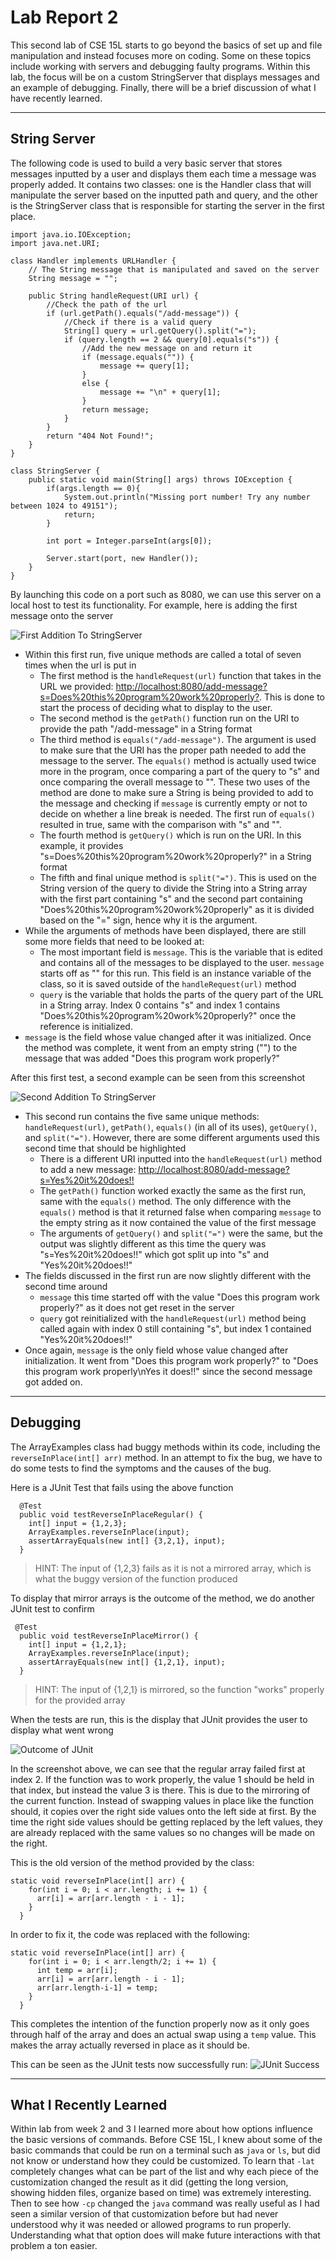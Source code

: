 # Lab Report 2

This second lab of CSE 15L starts to go beyond the basics of set up and file manipulation and instead focuses more on coding. Some on these topics include working with 
servers and debugging faulty programs. Within this lab, the focus will be on a custom StringServer that displays messages and an example of debugging. Finally, there will
be a brief discussion of what I have recently learned.

---

## String Server

The following code is used to build a very basic server that stores messages inputted by a user and displays them each time a message was properly added. It contains
two classes: one is the Handler class that will manipulate the server based on the inputted path and query, and the other is the StringServer class that is responsible
for starting the server in the first place.

```
import java.io.IOException;
import java.net.URI;

class Handler implements URLHandler {
    // The String message that is manipulated and saved on the server
    String message = "";

    public String handleRequest(URI url) {
        //Check the path of the url
        if (url.getPath().equals("/add-message")) {
            //Check if there is a valid query
            String[] query = url.getQuery().split("=");
            if (query.length == 2 && query[0].equals("s")) {
                //Add the new message on and return it
                if (message.equals("")) {
                    message += query[1];
                }
                else {
                    message += "\n" + query[1];
                }
                return message;
            }
        }
        return "404 Not Found!";
    }
}

class StringServer {
    public static void main(String[] args) throws IOException {
        if(args.length == 0){
            System.out.println("Missing port number! Try any number between 1024 to 49151");
            return;
        }

        int port = Integer.parseInt(args[0]);

        Server.start(port, new Handler());
    }
}
```

By launching this code on a port such as 8080, we can use this server on a local host to test its functionality. For example, here is adding the first message onto the
server

![First Addition To StringServer](First%20Test%20of%20StringServer.png)

* Within this first run, five unique methods are called a total of seven times when the url is put in
    * The first method is the `handleRequest(url)` function that takes in the URL we provided: 
    [http://localhost:8080/add-message?s=Does%20this%20program%20work%20properly?](http://localhost:8080/add-message?s=Does%20this%20program%20work%20properly?). This 
    is done to start the process of deciding what to display to the user.
    * The second method is the `getPath()` function run on the URI to provide the path "/add-message" in a String format
    * The third method is `equals("/add-message")`. The argument is used to make sure that the URI has the proper path needed to add the message to the server. The
    `equals()` method is actually used twice more in the program, once comparing a part of the query to "s" and once comparing the overall message to "". These two 
    uses of the method are done to make sure a String is being provided to add to the message and checking if `message` is currently empty or not to decide on whether 
    a line break is needed. The first run of `equals()` resulted in true, same with the comparison with "s" and "".
    * The fourth method is `getQuery()` which is run on the URI. In this example, it provides "s=Does%20this%20program%20work%20properly?" in a String format
    * The fifth and final unique method is `split("=")`. This is used on the String version of the query to divide the String into a String array with the first part 
    containing "s" and the second part containing "Does%20this%20program%20work%20properly" as it is divided based on the "=" sign, hence why it is the argument.
* While the arguments of methods have been displayed, there are still some more fields that need to be looked at:
    * The most important field is `message`. This is the variable that is edited and contains all of the messages to be displayed to the user. `message` starts off as 
    "" for this run. This field is an instance variable of the class, so it is saved outside of the `handleRequest(url)` method
    * `query` is the variable that holds the parts of the query part of the URL in a String array. Index 0 contains "s" and index 1 contains 
    "Does%20this%20program%20work%20properly?" once the reference is initialized.
* `message` is the field whose value changed after it was initialized. Once the method was complete, it went from an empty string ("") to the message that was added 
"Does this program work properly?"

After this first test, a second example can be seen from this screenshot

![Second Addition To StringServer](Second%20Test%20of%20StringServer.png)

* This second run contains the five same unique methods: `handleRequest(url)`, `getPath()`, `equals()` (in all of its uses), `getQuery()`, and `split("=")`. However,
there are some different arguments used this second time that should be highlighted
    * There is a different URI inputted into the `handleRequest(url)` method to add a new message: 
    [http://localhost:8080/add-message?s=Yes%20it%20does!!](http://localhost:8080/add-message?s=Yes%20it%20does!!)
    * The `getPath()` function worked exactly the same as the first run, same with the `equals()` method. The only difference with the `equals()` method is that it 
    returned false when comparing `message` to the empty string as it now contained the value of the first message
    * The arguments of `getQuery()` and `split("=")` were the same, but the output was slightly different as this time the query was "s=Yes%20it%20does!!" which got 
    split up into "s" and "Yes%20it%20does!!"
* The fields discussed in the first run are now slightly different with the second time around
    * `message` this time started off with the value "Does this program work properly?" as it does not get reset in the server
    * `query` got reinitialized with the `handleRequest(url)` method being called again with index 0 still containing "s", but index 1 contained "Yes%20it%20does!!"
* Once again, `message` is the only field whose value changed after initialization. It went from "Does this program work properly?" to "Does this program work 
properly\nYes it does!!" since the second message got added on.

---

## Debugging

The ArrayExamples class had buggy methods within its code, including the `reverseInPlace(int[] arr)` method. In an attempt to fix the bug, we have to do some tests to 
find the symptoms and the causes of the bug.

Here is a JUnit Test that fails using the above function

```
  @Test
  public void testReverseInPlaceRegular() {
    int[] input = {1,2,3};
    ArrayExamples.reverseInPlace(input);
    assertArrayEquals(new int[] {3,2,1}, input);
  }
```
> HINT: The input of {1,2,3} fails as it is not a mirrored array, which is what the buggy version of the function produced

To display that mirror arrays is the outcome of the method, we do another JUnit test to confirm

```
 @Test
  public void testReverseInPlaceMirror() {
    int[] input = {1,2,1};
    ArrayExamples.reverseInPlace(input);
    assertArrayEquals(new int[] {1,2,1}, input);
  }
```
> HINT: The input of {1,2,1} is mirrored, so the function "works" properly for the provided array

When the tests are run, this is the display that JUnit provides the user to display what went wrong

![Outcome of JUnit](Screenshot_20230126_103513.png)

In the screenshot above, we can see that the regular array failed first at index 2. If the function was to work properly, the value 1 should be held in that index, but 
instead the value 3 is there. This is due to the mirroring of the current function. Instead of swapping values in place like the function should, it copies over the 
right side values onto the left side at first. By the time the right side values should be getting replaced by the left values, they are already replaced with the same 
values so no changes will be made on the right.

This is the old version of the method provided by the class:
```
static void reverseInPlace(int[] arr) {
    for(int i = 0; i < arr.length; i += 1) {
      arr[i] = arr[arr.length - i - 1];
    }
  }
```

In order to fix it, the code was replaced with the following:
```
static void reverseInPlace(int[] arr) {
    for(int i = 0; i < arr.length/2; i += 1) {
      int temp = arr[i];
      arr[i] = arr[arr.length - i - 1];
      arr[arr.length-i-1] = temp;
    }
  }
```

This completes the intention of the function properly now as it only goes through half of the array and does an actual swap using a `temp` value. This makes the array 
actually reversed in place as it should be.

This can be seen as the JUnit tests now successfully run:
![JUnit Success](Screenshot_20230126_015713.png)

---

## What I Recently Learned

Within lab from week 2 and 3 I learned more about how options influence the basic versions of commands. Before CSE 15L, I knew about some of the basic commands that could be run on a terminal such as `java` or `ls`, but did not know or understand how they could be customized. To learn that `-lat` completely changes what can be part of the list and why each piece of the customization changed the result as it did (getting the long version, showing hidden files, organize based on time) was extremely interesting. Then to see how `-cp` changed the `java` command was really useful as I had seen a similar version of that customization before but had never understood why it was needed or allowed programs to run properly. Understanding what that option does will make future interactions with that problem a ton easier.
